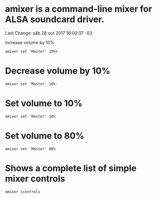 # amixer is a command-line mixer for ALSA soundcard driver.
Last Change: sáb 28 out 2017 16:00:37 -03

Increase volume by 10%

    amixer set 'Master' 10%+

# Decrease volume by 10%

    amixer set 'Master' 10%-

# Set volume to 10%

    amixer set 'Master' 10%

# Set volume to 80%

    amixer set 'Master' 80%

# Shows a complete list of simple mixer controls

    amixer scontrols
